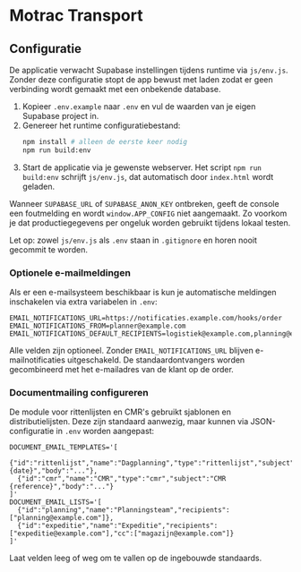 # Motrac Transport

## Configuratie

De applicatie verwacht Supabase instellingen tijdens runtime via `js/env.js`. Zonder deze configuratie stopt de app bewust met laden zodat er geen verbinding wordt gemaakt met een onbekende database.

1. Kopieer `.env.example` naar `.env` en vul de waarden van je eigen Supabase project in.
2. Genereer het runtime configuratiebestand:
   ```bash
   npm install # alleen de eerste keer nodig
   npm run build:env
   ```
3. Start de applicatie via je gewenste webserver. Het script `npm run build:env` schrijft `js/env.js`, dat automatisch door `index.html` wordt geladen.

Wanneer `SUPABASE_URL` of `SUPABASE_ANON_KEY` ontbreken, geeft de console een foutmelding en wordt `window.APP_CONFIG` niet aangemaakt. Zo voorkom je dat productiegegevens per ongeluk worden gebruikt tijdens lokaal testen.

Let op: zowel `js/env.js` als `.env` staan in `.gitignore` en horen nooit gecommit te worden.

### Optionele e-mailmeldingen

Als er een e-mailsysteem beschikbaar is kun je automatische meldingen inschakelen via extra variabelen in `.env`:

```
EMAIL_NOTIFICATIONS_URL=https://notificaties.example.com/hooks/order
EMAIL_NOTIFICATIONS_FROM=planner@example.com
EMAIL_NOTIFICATIONS_DEFAULT_RECIPIENTS=logistiek@example.com,planning@example.com
```

Alle velden zijn optioneel. Zonder `EMAIL_NOTIFICATIONS_URL` blijven e-mailnotificaties uitgeschakeld. De standaardontvangers worden gecombineerd met het e-mailadres van de klant op de order.

### Documentmailing configureren

De module voor rittenlijsten en CMR's gebruikt sjablonen en distributielijsten. Deze zijn standaard aanwezig, maar kunnen via JSON-configuratie in `.env` worden aangepast:

```
DOCUMENT_EMAIL_TEMPLATES='[
  {"id":"rittenlijst","name":"Dagplanning","type":"rittenlijst","subject":"Rittenlijst {date}","body":"..."},
  {"id":"cmr","name":"CMR","type":"cmr","subject":"CMR {reference}","body":"..."}
]'
DOCUMENT_EMAIL_LISTS='[
  {"id":"planning","name":"Planningsteam","recipients":["planning@example.com"]},
  {"id":"expeditie","name":"Expeditie","recipients":["expeditie@example.com"],"cc":["magazijn@example.com"]}
]'
```

Laat velden leeg of weg om te vallen op de ingebouwde standaards.
